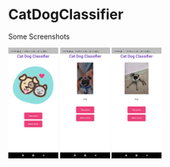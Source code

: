 # CatDogClassifier

Some Screenshots

<img src="https://github.com/KavyaKandhway/CatDogClassifier/blob/main/assets/Screenshot_2021-05-18-19-37-36-293_com.example.cat_dog_classifier.jpg" width=20% height=20%>
<img src="https://github.com/KavyaKandhway/CatDogClassifier/blob/main/assets/Screenshot_2021-05-18-19-47-27-225_com.example.cat_dog_classifier.jpg" width=20% height=20%>

<img src="https://github.com/KavyaKandhway/CatDogClassifier/blob/main/assets/Screenshot_2021-05-18-19-36-41-835_com.example.cat_dog_classifier.jpg" width=20% height=20%>

